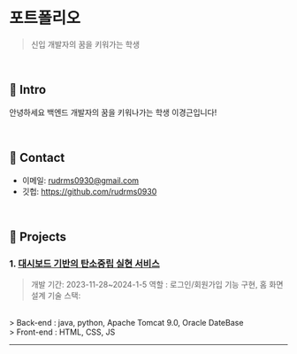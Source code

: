 # 포트폴리오
> 신입 개발자의 꿈을 키워가는 학생

</br>

## :pushpin: Intro
안녕하세요 백엔드 개발자의 꿈을 키워나가는 학생 이경근입니다!

</br>

## :pushpin: Contact
- 이메일: rudrms0930@gmail.com
- 깃헙: https://github.com/rudrms0930

</br>

## :pushpin: Projects
### 1. [대시보드 기반의 탄소중립 실현 서비스](https://github.com/SMHRD-2021-KDT-AI-16/Intgram_Repo)
>개발 기간: 2023-11-28~2024-1-5
>역할 : 로그인/회원가입 기능 구현, 홈 화면 설계
>기술 스택:
</br>
> Back-end : java, python, Apache Tomcat 9.0, Oracle DateBase
</br>
> Front-end : HTML, CSS, JS

---
